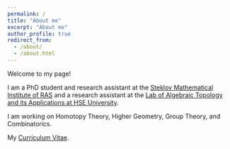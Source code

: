 ```yaml
---
permalink: /
title: "About me"
excerpt: "About me"
author_profile: true
redirect_from: 
  - /about/
  - /about.html
---
```


Welcome to my page! 

I am a PhD student and research assistant at the [Steklov Mathematical Institute of RAS](https://www.mi-ras.ru/index.php?c=main&l=1) and a research assistant at the [Lab of Algebraic Topology and its Applications at HSE University](https://cs.hse.ru/en/ata-lab/about).

I am working on Homotopy Theory, Higher Geometry, Group Theory, and Combinatorics.

My [Curriculum Vitae](https://magisterlud.github.io//files/cv/cv.pdf).    



